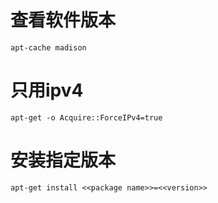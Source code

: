 # 查看软件版本

    apt-cache madison

# 只用ipv4

    apt-get -o Acquire::ForceIPv4=true    

# 安装指定版本

    apt-get install <<package name>>=<<version>>